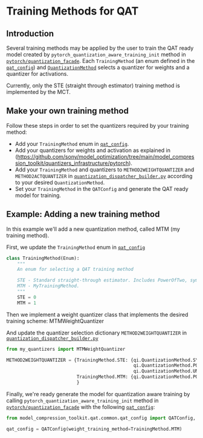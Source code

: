 # Training Methods for QAT

## Introduction

Several training methods may be applied by the user to train the QAT ready model
created by `pytorch_quantization_aware_training_init` method in [`pytorch/quantization_facade`](https://github.com/sony/model_optimization/blob/main/model_compression_toolkit/qat/pytorch/quantization_facade.py).
Each `TrainingMethod` (an enum defined in the [`qat_config`](https://github.com/sony/model_optimization/blob/main/model_compression_toolkit/qat/common/qat_config.py)) 
and [`QuantizationMethod`](https://github.com/sony/model_optimization/blob/main/model_compression_toolkit/core/common/target_platform/op_quantization_config.py)
selects a quantizer for weights and a quantizer for activations.

Currently, only the STE (straight through estimator) training method is implemented by the MCT.

## Make your own training method

Follow these steps in order to set the quantizers required by your training method:
- Add your `TrainingMethod` enum in [`qat_config`](https://github.com/sony/model_optimization/blob/main/model_compression_toolkit/qat/common/qat_config.py).
- Add your quantizers for weights and activation as explained in (https://github.com/sony/model_optimization/tree/main/model_compression_toolkit/quantizers_infrastructure/pytorch).
- Add your `TrainingMethod` and quantizers to `METHOD2WEIGHTQUANTIZER` and `METHOD2ACTQUANTIZER` in [`quantization_dispatcher_builder.py`](https://github.com/sony/model_optimization/blob/main/model_compression_toolkit/qat/pytorch/quantizer/quantization_dispatcher_builder.py)
according to your desired `QuantizationMethod`.  
- Set your `TrainingMethod` in the `QATConfig` and generate the QAT ready model for training. 

   
## Example: Adding a new training method

In this example we'll add a new quantization method, called MTM (my training method).

First, we update the `TrainingMethod` enum in [`qat_config`](https://github.com/sony/model_optimization/blob/main/model_compression_toolkit/qat/common/qat_config.py)
```python
class TrainingMethod(Enum):
    """
    An enum for selecting a QAT training method

    STE - Standard straight-through estimator. Includes PowerOfTwo, symmetric & uniform quantizers
    MTM - MyTrainingMethod.
    """
    STE = 0
    MTM = 1
```

Then we implement a weight quantizer class that implements the desired training scheme: MTMWeightQuantizer

And update the quantizer selection dictionary `METHOD2WEIGHTQUANTIZER` in [`quantization_dispatcher_builder.py`](https://github.com/sony/model_optimization/blob/main/model_compression_toolkit/qat/pytorch/quantizer/quantization_dispatcher_builder.py)

```python
from my_quantizers import MTMWeightQuantizer

METHOD2WEIGHTQUANTIZER = {TrainingMethod.STE: {qi.QuantizationMethod.SYMMETRIC: STEWeightQuantizer,
                                               qi.QuantizationMethod.POWER_OF_TWO: STEWeightQuantizer,
                                               qi.QuantizationMethod.UNIFORM: STEUniformWeightQuantizer},
                          TrainingMethod.MTM: {qi.QuantizationMethod.POWER_OF_TWO: MTMWeightQuantizer}
                          }
```

Finally, we're ready generate the model for quantization aware training
by calling `pytorch_quantization_aware_training_init` method in [`pytorch/quantization_facade`](https://github.com/sony/model_optimization/blob/main/model_compression_toolkit/qat/pytorch/quantization_facade.py)
with the following [`qat_config`](https://github.com/sony/model_optimization/blob/main/model_compression_toolkit/qat/common/qat_config.py):

```python
from model_compression_toolkit.qat.common.qat_config import QATConfig, TrainingMethod

qat_config = QATConfig(weight_training_method=TrainingMethod.MTM)
```
